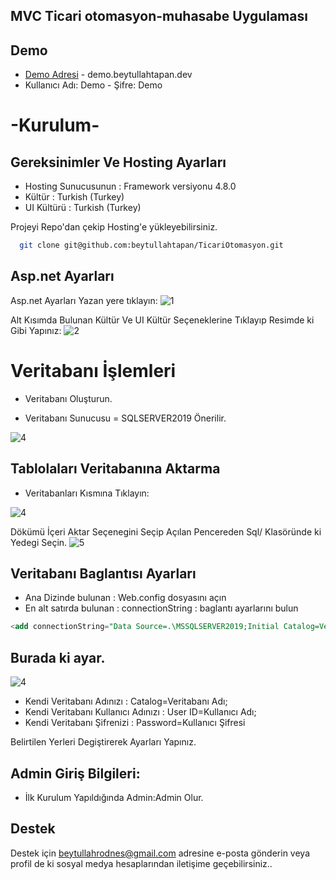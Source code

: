 
## MVC Ticari otomasyon-muhasabe Uygulaması

## Demo

-  [Demo Adresi](https://demo.beytullahtapan.dev) - demo.beytullahtapan.dev
- Kullanıcı Adı: Demo - Şifre: Demo

#  -Kurulum-

## Gereksinimler Ve Hosting Ayarları
- Hosting Sunucusunun : Framework versiyonu 4.8.0 
- Kültür : Turkish (Turkey)
- UI Kültürü : Turkish (Turkey)

Projeyi Repo'dan çekip Hosting'e yükleyebilirsiniz.

```bash
  git clone git@github.com:beytullahtapan/TicariOtomasyon.git
```
## Asp.net Ayarları

Asp.net Ayarları Yazan yere tıklayın:
![1](https://demo.beytullahtapan.dev/img/1.png)

Alt Kısımda Bulunan Kültür Ve UI Kültür Seçeneklerine Tıklayıp Resimde ki Gibi Yapınız:
![2](https://demo.beytullahtapan.dev/img/3.png)

# Veritabanı İşlemleri

- Veritabanı Oluşturun.

-  Veritabanı Sunucusu = SQLSERVER2019 Önerilir.

![4](https://demo.beytullahtapan.dev/img/4.png)

## Tablolaları Veritabanına Aktarma

- Veritabanları Kısmına Tıklayın:

![4](https://demo.beytullahtapan.dev/img/vb1.png)

Dökümü İçeri Aktar Seçenegini Seçip Açılan Pencereden Sql/ Klasöründe ki Yedegi Seçin.
![5](https://demo.beytullahtapan.dev/img/vb2.png)

## Veritabanı Baglantısı Ayarları

- Ana Dizinde bulunan :  Web.config dosyasını açın
- En alt satırda bulunan : connectionString : baglantı ayarlarını bulun
```sql
<add connectionString="Data Source=.\MSSQLSERVER2019;Initial Catalog=VeritabanıAdı;User ID=Kullanıcıadı;Password=KullanıcıŞifresi" name="Context" providerName="System.Data.SqlClient" />
```
## Burada ki ayar.
![4](https://demo.beytullahtapan.dev/img/5.png)
- Kendi Veritabanı Adınızı : Catalog=Veritabanı Adı;
- Kendi Veritabanı Kullanıcı Adınızı : User ID=Kullanıcı Adı;
- Kendi Veritabanı Şifrenizi : Password=Kullanıcı Şifresi

Belirtilen Yerleri Degiştirerek Ayarları Yapınız.

  ## Admin Giriş Bilgileri:
- İlk Kurulum Yapıldığında Admin:Admin Olur.

## Destek

Destek için beytullahrodnes@gmail.com adresine e-posta gönderin veya profil de ki sosyal medya hesaplarından iletişime geçebilirsiniz..
